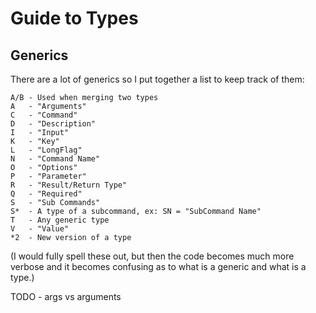 # Guide to Types

## Generics

There are a lot of generics so I put together a list to keep track of them:

```
A/B - Used when merging two types
A   - "Arguments"
C   - "Command"
D   - "Description"
I   - "Input"
K   - "Key"
L   - "LongFlag"
N   - "Command Name"
O   - "Options"
P   - "Parameter"
R   - "Result/Return Type"
Q   - "Required"
S   - "Sub Commands"
S*  - A type of a subcommand, ex: SN = "SubCommand Name"
T   - Any generic type
V   - "Value"
*2  - New version of a type
```

(I would fully spell these out, but then the code becomes much more verbose and it becomes confusing as to what is a generic and what is a type.)




TODO - args vs arguments
